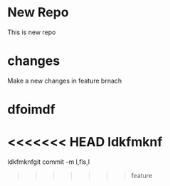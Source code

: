  # New Repo
 This is new repo
 # changes
 Make a new changes in feature brnach
 # dfoimdf
<<<<<<< HEAD
 ldkfmknf
=======
 ldkfmknfgit commit -m
 l,fls,l
>>>>>>> feature
 
